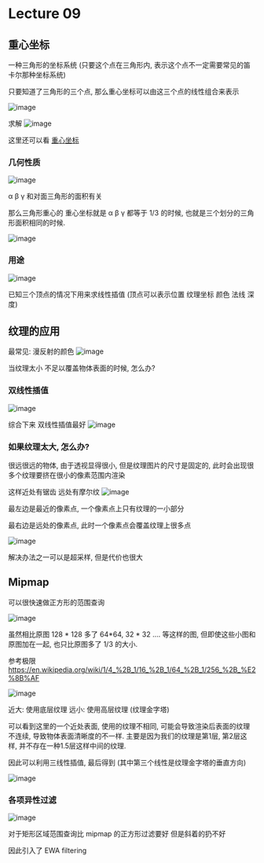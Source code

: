 # Lecture 09

## 重心坐标

一种三角形的坐标系统 (只要这个点在三角形内, 表示这个点不一定需要常见的笛卡尔那种坐标系统)

只要知道了三角形的三个点, 那么重心坐标可以由这三个点的线性组合来表示

![image](https://raw.githubusercontent.com/lumixraku/NotesForGraphics/master/images/barycentric1.jpg)

求解
![image](https://raw.githubusercontent.com/lumixraku/NotesForGraphics/master/images/barycentric2.jpg)

这里还可以看 [重心坐标](https://zhuanlan.zhihu.com/p/58199366)

### 几何性质

![image](https://raw.githubusercontent.com/lumixraku/NotesForGraphics/master/images/barycentric2.jpg)

α β γ 和对面三角形的面积有关

那么三角形重心的 重心坐标就是 α β γ 都等于 1/3 的时候, 也就是三个划分的三角形面积相同的时候.

![image](https://raw.githubusercontent.com/lumixraku/NotesForGraphics/master/images/barycentric2.jpg)


### 用途

![image](https://raw.githubusercontent.com/lumixraku/NotesForGraphics/master/images/barycentric.jpg)

已知三个顶点的情况下用来求线性插值
(顶点可以表示位置  纹理坐标 颜色 法线 深度)


## 纹理的应用

最常见: 漫反射的颜色
![image](https://raw.githubusercontent.com/lumixraku/NotesForGraphics/master/images/texture2.jpg)

当纹理太小  不足以覆盖物体表面的时候, 怎么办?

### 双线性插值
![image](https://raw.githubusercontent.com/lumixraku/NotesForGraphics/master/images/texture2.jpg)


综合下来 双线性插值最好
![image](https://raw.githubusercontent.com/lumixraku/NotesForGraphics/master/images/texture3.jpg)

### 如果纹理太大, 怎么办?

很远很远的物体, 由于透视显得很小, 但是纹理图片的尺寸是固定的, 此时会出现很多个纹理要挤在很小的像素范围内渲染

这样近处有锯齿 远处有摩尔纹
![image](https://raw.githubusercontent.com/lumixraku/NotesForGraphics/master/images/texture4.jpg)


最左边是最近的像素点, 一个像素点上只有纹理的一小部分

最右边是远处的像素点, 此时一个像素点会覆盖纹理上很多点

![image](https://raw.githubusercontent.com/lumixraku/NotesForGraphics/master/images/texture5.jpg)

解决办法之一可以是超采样, 但是代价也很大

## Mipmap
可以很快速做正方形的范围查询

![image](https://raw.githubusercontent.com/lumixraku/NotesForGraphics/master/images/texture6.jpg)

虽然相比原图 128 * 128 多了 64*64, 32 * 32 .... 等这样的图, 但即使这些小图和原图加在一起, 也只比原图多了 1/3 的大小.

参考极限  https://en.wikipedia.org/wiki/1/4_%2B_1/16_%2B_1/64_%2B_1/256_%2B_%E2%8B%AF


![image](https://raw.githubusercontent.com/lumixraku/NotesForGraphics/master/images/texture7.jpg)

近大: 使用底层纹理   远小: 使用高层纹理 (纹理金字塔)

可以看到这里的一个近处表面, 使用的纹理不相同, 可能会导致渲染后表面的纹理不连续, 导致物体表面清晰度的不一样.
主要是因为我们的纹理是第1层, 第2层这样, 并不存在一种1.5层这样中间的纹理.

因此可以利用三线性插值, 最后得到  (其中第三个线性是纹理金字塔的垂直方向)

![image](https://raw.githubusercontent.com/lumixraku/NotesForGraphics/master/images/texture8.jpg)


### 各项异性过滤
![image](https://raw.githubusercontent.com/lumixraku/NotesForGraphics/master/images/texture9.jpg)

对于矩形区域范围查询比 mipmap 的正方形过滤要好  但是斜着的扔不好

因此引入了 EWA filtering